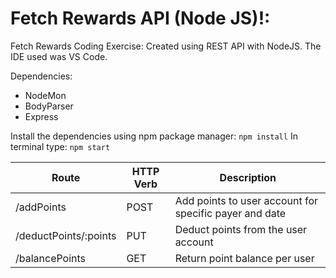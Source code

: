 # Fetch Rewards API (Node JS)!:

Fetch Rewards Coding Exercise: Created using REST API with NodeJS.
The IDE used was VS Code.

Dependencies:
- NodeMon
- BodyParser
- Express

Install the dependencies using npm package manager:
`npm install`
In terminal type:
`npm start`

| Route | HTTP Verb  | Description   |
|---|---|---|
| /addPoints | POST | Add points to user account for specific payer and date |
| /deductPoints/:points  | PUT | Deduct points from the user account |
| /balancePoints | GET | Return point balance per user |
